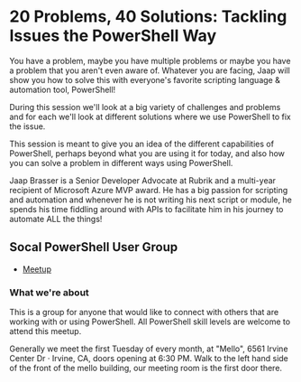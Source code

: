 # 20 Problems, 40 Solutions: Tackling Issues the PowerShell Way

You have a problem, maybe you have multiple problems or maybe you have a problem that you aren't even aware of. Whatever you are facing, Jaap will show you how to solve this with everyone's favorite scripting language & automation tool, PowerShell!

During this session we'll look at a big variety of challenges and problems and for each we'll look at different solutions where we use PowerShell to fix the issue.

This session is meant to give you an idea of the different capabilities of PowerShell, perhaps beyond what you are using it for today, and also how you can solve a problem in different ways using PowerShell.

Jaap Brasser is a Senior Developer Advocate at Rubrik and a multi-year recipient of Microsoft Azure MVP award. He has a big passion for scripting and automation and whenever he is not writing his next script or module, he spends his time fiddling around with APIs to facilitate him in his journey to automate ALL the things!

## Socal PowerShell User Group

* [Meetup](https://www.meetup.com/SoCal-PowerShell-User-Group/events/277447441/)

### What we're about

This is a group for anyone that would like to connect with others that are working with or using PowerShell. All PowerShell skill levels are welcome to attend this meetup.

Generally we meet the first Tuesday of every month, at "Mello", 6561 Irvine Center Dr · Irvine, CA, doors opening at 6:30 PM. Walk to the left hand side of the front of the mello building, our meeting room is the first door there.
